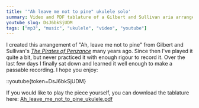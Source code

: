 ```yaml
---
title: '"Ah leave me not to pine" ukulele solo'
summary: Video and PDF tablature of a Gilbert and Sullivan aria arranged for ukulele.
youtube_slug: DsJ6bkSjUDM
tags: ["mp3", "music", "ukulele", "video", "youtube"]
---
```


I created this arrangement of "Ah, leave me not to pine" from Gilbert and
Sullivan's [_The Pirates of
Penzance_](https://en.wikipedia.org/wiki/The_Pirates_of_Penzance) many years
ago. Since then I've played it quite a bit, but never practiced it with enough
rigour to record it. Over the last few days I finally sat down and learned it
well enough to make a passable recording. I hope you enjoy:

::youtube{token=DsJ6bkSjUDM}

If you would like to play the piece yourself, you can download the tablature
here: [Ah_leave_me_not_to_pine_ukulele.pdf](/uploads/2016/09/20/Ah_leave_me_not_to_pine_ukulele.pdf)
